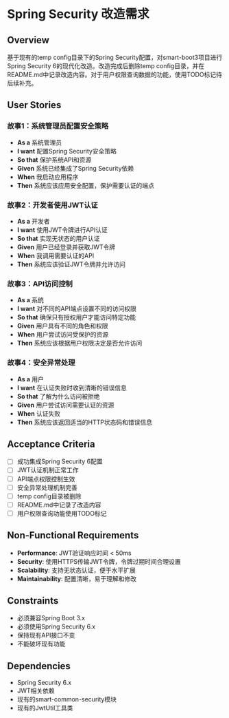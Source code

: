 # Spring Security 改造需求

## Overview
基于现有的temp config目录下的Spring Security配置，对smart-boot3项目进行Spring Security 6的现代化改造。改造完成后删除temp config目录，并在README.md中记录改造内容。对于用户权限查询数据的功能，使用TODO标记待后续补充。

## User Stories

### 故事1：系统管理员配置安全策略
- **As a** 系统管理员
- **I want** 配置Spring Security安全策略
- **So that** 保护系统API和资源
- **Given** 系统已经集成了Spring Security依赖
- **When** 我启动应用程序
- **Then** 系统应该应用安全配置，保护需要认证的端点

### 故事2：开发者使用JWT认证
- **As a** 开发者
- **I want** 使用JWT令牌进行API认证
- **So that** 实现无状态的用户认证
- **Given** 用户已经登录并获取JWT令牌
- **When** 我调用需要认证的API
- **Then** 系统应该验证JWT令牌并允许访问

### 故事3：API访问控制
- **As a** 系统
- **I want** 对不同的API端点设置不同的访问权限
- **So that** 确保只有授权用户才能访问特定功能
- **Given** 用户具有不同的角色和权限
- **When** 用户尝试访问受保护的资源
- **Then** 系统应该根据用户权限决定是否允许访问

### 故事4：安全异常处理
- **As a** 用户
- **I want** 在认证失败时收到清晰的错误信息
- **So that** 了解为什么访问被拒绝
- **Given** 用户尝试访问需要认证的资源
- **When** 认证失败
- **Then** 系统应该返回适当的HTTP状态码和错误信息

## Acceptance Criteria
- [ ] 成功集成Spring Security 6配置
- [ ] JWT认证机制正常工作
- [ ] API端点权限控制生效
- [ ] 安全异常处理机制完善
- [ ] temp config目录被删除
- [ ] README.md中记录了改造内容
- [ ] 用户权限查询功能使用TODO标记

## Non-Functional Requirements
- **Performance**: JWT验证响应时间 < 50ms
- **Security**: 使用HTTPS传输JWT令牌，令牌过期时间合理设置
- **Scalability**: 支持无状态认证，便于水平扩展
- **Maintainability**: 配置清晰，易于理解和修改

## Constraints
- 必须兼容Spring Boot 3.x
- 必须使用Spring Security 6.x
- 保持现有API接口不变
- 不能破坏现有功能

## Dependencies
- Spring Security 6.x
- JWT相关依赖
- 现有的smart-common-security模块
- 现有的JwtUtil工具类

